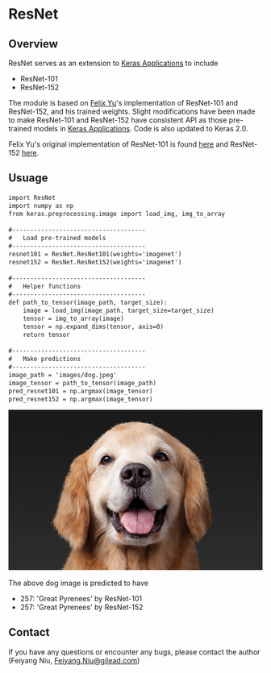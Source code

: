 # ResNet

Overview
--------
ResNet serves as an extension to [Keras Applications](https://keras.io/applications/) to include 
- ResNet-101
- ResNet-152

The module is based on [Felix Yu](https://github.com/flyyufelix)'s implementation of ResNet-101 and ResNet-152, and his trained weights. Slight modifications have been made to make ResNet-101 and ResNet-152 have consistent API as those pre-trained models in 
[Keras Applications](https://keras.io/applications/). Code is also updated to Keras 2.0.

Felix Yu's original implementation of ResNet-101 is found [here](https://gist.github.com/flyyufelix/65018873f8cb2bbe95f429c474aa1294) and ResNet-152 [here](https://gist.github.com/flyyufelix/7e2eafb149f72f4d38dd661882c554a6).

Usuage
------
```
import ResNet
import numpy as np
from keras.preprocessing.image import load_img, img_to_array

#-------------------------------------
#   Load pre-trained models
#-------------------------------------
resnet101 = ResNet.ResNet101(weights='imagenet')
resnet152 = ResNet.ResNet152(weights='imagenet')

#-------------------------------------
#   Helper functions
#-------------------------------------
def path_to_tensor(image_path, target_size):
    image = load_img(image_path, target_size=target_size)
    tensor = img_to_array(image)
    tensor = np.expand_dims(tensor, axis=0)
    return tensor

#-------------------------------------
#   Make predictions
#-------------------------------------
image_path = 'images/dog.jpeg'
image_tensor = path_to_tensor(image_path)
pred_resnet101 = np.argmax(image_tensor)
pred_resnet152 = np.argmax(image_tensor)

```

![Sample dog image](images/dog.jpeg)

The above dog image is predicted to have
-  257: 'Great Pyrenees' by ResNet-101
-  257: 'Great Pyrenees' by ResNet-152

Contact
-------
If you have any questions or encounter any bugs, please contact the author (Feiyang Niu, Feiyang.Niu@gilead.com)
